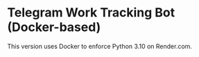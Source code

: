 # Telegram Work Tracking Bot (Docker-based)

This version uses Docker to enforce Python 3.10 on Render.com.
